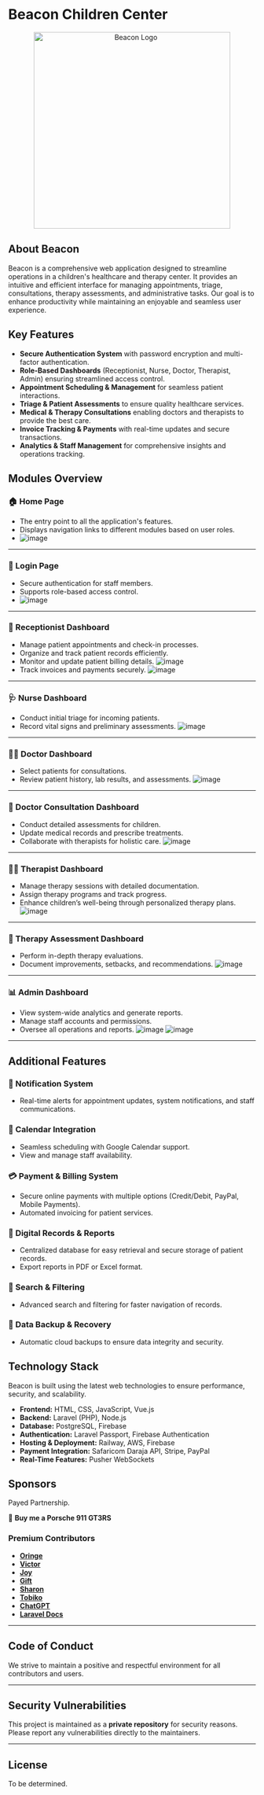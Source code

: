 # Beacon Children Center

<p align="center">
  <a href="#" target="_blank">
    <img src="/public/images/logo-transparent.png" width="400" alt="Beacon Logo">
  </a>
</p>

## About Beacon

Beacon is a comprehensive web application designed to streamline operations in a children's healthcare and therapy center. It provides an intuitive and efficient interface for managing appointments, triage, consultations, therapy assessments, and administrative tasks. Our goal is to enhance productivity while maintaining an enjoyable and seamless user experience.

## Key Features

- **Secure Authentication System** with password encryption and multi-factor authentication.
- **Role-Based Dashboards** (Receptionist, Nurse, Doctor, Therapist, Admin) ensuring streamlined access control.
- **Appointment Scheduling & Management** for seamless patient interactions.
- **Triage & Patient Assessments** to ensure quality healthcare services.
- **Medical & Therapy Consultations** enabling doctors and therapists to provide the best care.
- **Invoice Tracking & Payments** with real-time updates and secure transactions.
- **Analytics & Staff Management** for comprehensive insights and operations tracking.

## Modules Overview

### 🏠 Home Page
- The entry point to all the application's features.
- Displays navigation links to different modules based on user roles.
- ![image](https://github.com/user-attachments/assets/85da6c88-2031-42a7-b60c-7b69387ecd3c)

---

### 🔐 Login Page
- Secure authentication for staff members.
- Supports role-based access control.
- ![image](https://github.com/user-attachments/assets/60eab34d-c1d7-40bb-b421-750643fcbe74)

---

### 🏥 Receptionist Dashboard
- Manage patient appointments and check-in processes.
- Organize and track patient records efficiently.
- Monitor and update patient billing details.
![image](https://github.com/user-attachments/assets/b11d7aef-1ccf-4af5-9d80-8481d2b15546)
- Track invoices and payments securely.
![image](https://github.com/user-attachments/assets/60dbe3a8-a64c-4ea2-8a34-316f672ade1c)

---

### 🩺 Nurse Dashboard
- Conduct initial triage for incoming patients.
- Record vital signs and preliminary assessments.
![image](https://github.com/user-attachments/assets/02fd5f98-2199-4304-b3c6-f577dac4a134)

---

### 👨‍⚕️ Doctor Dashboard
- Select patients for consultations.
- Review patient history, lab results, and assessments.
![image](https://github.com/user-attachments/assets/415f414c-7d34-4850-8887-069bc5b50bdd)

---

### 🏥 Doctor Consultation Dashboard
- Conduct detailed assessments for children.
- Update medical records and prescribe treatments.
- Collaborate with therapists for holistic care.
![image](https://github.com/user-attachments/assets/1dbdf39e-57d5-4472-a9fd-e9484f16a4f0)

---

### 🧑‍⚕️ Therapist Dashboard
- Manage therapy sessions with detailed documentation.
- Assign therapy programs and track progress.
- Enhance children’s well-being through personalized therapy plans.
![image](https://github.com/user-attachments/assets/7f2a6d3e-c690-44bd-89ef-2fb516efa922)

---

### 🏥 Therapy Assessment Dashboard
- Perform in-depth therapy evaluations.
- Document improvements, setbacks, and recommendations.
![image](https://github.com/user-attachments/assets/48ddb42e-4853-4a5f-ba3e-f77ca709dd23)

---

### 📊 Admin Dashboard
- View system-wide analytics and generate reports.
- Manage staff accounts and permissions.
- Oversee all operations and reports.
![image](https://github.com/user-attachments/assets/c72e4f17-c406-43f6-83f5-b34efe9f6a36)
![image](https://github.com/user-attachments/assets/a014f090-6702-49ed-8125-5836aa03631b)

---

## Additional Features

### 🔔 Notification System
- Real-time alerts for appointment updates, system notifications, and staff communications.

### 📅 Calendar Integration
- Seamless scheduling with Google Calendar support.
- View and manage staff availability.

### 💳 Payment & Billing System
- Secure online payments with multiple options (Credit/Debit, PayPal, Mobile Payments).
- Automated invoicing for patient services.

### 📂 Digital Records & Reports
- Centralized database for easy retrieval and secure storage of patient records.
- Export reports in PDF or Excel format.

### 🔎 Search & Filtering
- Advanced search and filtering for faster navigation of records.

### 🔄 Data Backup & Recovery
- Automatic cloud backups to ensure data integrity and security.

## Technology Stack

Beacon is built using the latest web technologies to ensure performance, security, and scalability.

- **Frontend:** HTML, CSS, JavaScript, Vue.js
- **Backend:** Laravel (PHP), Node.js
- **Database:** PostgreSQL, Firebase
- **Authentication:** Laravel Passport, Firebase Authentication
- **Hosting & Deployment:** Railway, AWS, Firebase
- **Payment Integration:** Safaricom Daraja API, Stripe, PayPal
- **Real-Time Features:** Pusher WebSockets

## Sponsors

Payed Partnership.

🚗 **Buy me a Porsche 911 GT3RS**

### Premium Contributors

- **[Oringe](https://github.com/dis-hunter)**  
- **[Victor](https://github.com/victorgpt0)**  
- **[Joy](https://github.com/victorgpt0)**  
- **[Gift](https://github.com/victorgpt0)**  
- **[Sharon](https://github.com/victorgpt0)**  
- **[Tobiko](https://github.com/victorgpt0)**  
- **[ChatGPT](https://chatgpt.com/)**  
- **[Laravel Docs](https://laravel.com/)**  

---

## Code of Conduct

We strive to maintain a positive and respectful environment for all contributors and users.

---

## Security Vulnerabilities

This project is maintained as a **private repository** for security reasons. Please report any vulnerabilities directly to the maintainers.

---

## License

To be determined.

